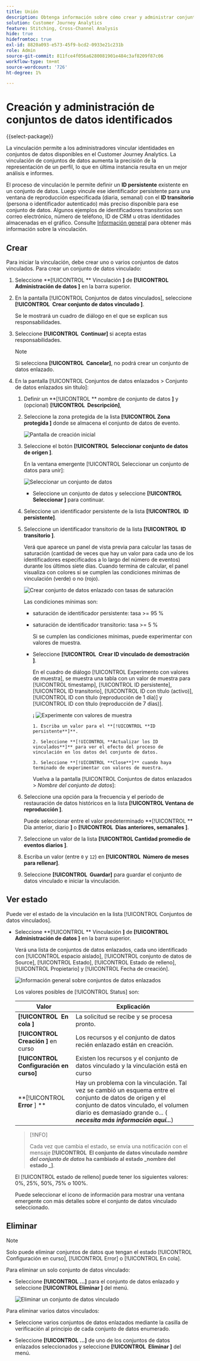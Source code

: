 ```yaml
---
title: Unión
description: Obtenga información sobre cómo crear y administrar conjuntos de datos enlazados
solution: Customer Journey Analytics
feature: Stitching, Cross-Channel Analysis
hide: true
hidefromtoc: true
exl-id: 8820a093-e573-45f9-bcd2-0933e21c231b
role: Admin
source-git-commit: 811fce4f056a6280081901e484c3af8209f87c06
workflow-type: tm+mt
source-wordcount: '726'
ht-degree: 1%

---
```


# Creación y administración de conjuntos de datos identificados

{{select-package}}

La vinculación permite a los administradores vincular identidades en conjuntos de datos disponibles en el Customer Journey Analytics. La vinculación de conjuntos de datos aumenta la precisión de la representación de un perfil, lo que en última instancia resulta en un mejor análisis e informes.

El proceso de vinculación le permite definir un **ID persistente** existente en un conjunto de datos. Luego vincule ese identificador persistente para una ventana de reproducción especificada (diaria, semanal) con el **ID transitorio** (persona o identificador autenticado) más preciso disponible para ese conjunto de datos. Algunos ejemplos de identificadores transitorios son correo electrónico, número de teléfono, ID de CRM u otras identidades almacenadas en el gráfico. Consulte [Información general](overview.md) para obtener más información sobre la vinculación.

## Crear

Para iniciar la vinculación, debe crear uno o varios conjuntos de datos vinculados. Para crear un conjunto de datos vinculado:

1. Seleccione **[!UICONTROL ** Vinculación **]** de **[!UICONTROL **&#x200B; Administración de datos &#x200B;**]** en la barra superior.

2. En la pantalla [!UICONTROL Conjuntos de datos vinculados], seleccione **[!UICONTROL **&#x200B; Crear conjunto de datos vinculado &#x200B;**]**.

   Se le mostrará un cuadro de diálogo en el que se explican sus responsabilidades.

3. Seleccione **[!UICONTROL **&#x200B; Continuar &#x200B;**]** si acepta estas responsabilidades.

   >[!NOTE]
   >
   >    Si selecciona **[!UICONTROL **&#x200B; Cancelar &#x200B;**]**, no podrá crear un conjunto de datos enlazado.

4. En la pantalla [!UICONTROL Conjuntos de datos enlazados > Conjunto de datos enlazados sin título]:

   1. Definir un **[!UICONTROL ** nombre de conjunto de datos **]** y (opcional) **[!UICONTROL **&#x200B; Descripción &#x200B;**]**,

   2. Seleccione la zona protegida de la lista **[!UICONTROL **&#x200B; Zona protegida &#x200B;**]** donde se almacena el conjunto de datos de evento.

      ![Pantalla de creación inicial](./assets/create-initial.png)

   3. Seleccione el botón **[!UICONTROL **&#x200B; Seleccionar conjunto de datos de origen &#x200B;**]**.

      En la ventana emergente [!UICONTROL Seleccionar un conjunto de datos para unir]:

      ![Seleccionar un conjunto de datos](./assets/select-one-dataset.png)

      - Seleccione un conjunto de datos y seleccione **[!UICONTROL **&#x200B; Seleccionar &#x200B;**]** para continuar.

   4. Seleccione un identificador persistente de la lista **[!UICONTROL **&#x200B; ID persistente &#x200B;**]**.

   5. Seleccione un identificador transitorio de la lista **[!UICONTROL **&#x200B; ID transitorio &#x200B;**]**.

      Verá que aparece un panel de vista previa para calcular las tasas de saturación (cantidad de veces que hay un valor para cada uno de los identificadores especificados a lo largo del número de eventos) durante los últimos siete días. Cuando termina de calcular, el panel visualiza con colores si se cumplen las condiciones mínimas de vinculación (verde) o no (rojo).

      ![Crear conjunto de datos enlazado con tasas de saturación](./assets/create-before-experimenting.png)

      Las condiciones mínimas son:

      - saturación de identificador persistente: tasa >= 95 %

      - saturación de identificador transitorio: tasa >= 5 %

        Si se cumplen las condiciones mínimas, puede experimentar con valores de muestra.

      - Seleccione **[!UICONTROL **&#x200B; Crear ID vinculado de demostración &#x200B;**]**.

        En el cuadro de diálogo [!UICONTROL Experimento con valores de muestra], se muestra una tabla con un valor de muestra para [!UICONTROL timestamp], [!UICONTROL ID persistente], [!UICONTROL ID transitorio], [!UICONTROL ID con título (activo)], [!UICONTROL ID con título (reproducción de 1 día)] y [!UICONTROL ID con título (reproducción de 7 días)].

        ¡    ![Experimente con valores de muestra](./assets/experiment-sample-values.png)
            
            1. Escriba un valor para el **[!UICONTROL **ID persistente**]**.
            
            2. Seleccione **[!UICONTROL **Actualizar los ID vinculados**]** para ver el efecto del proceso de vinculación en los datos del conjunto de datos.
            
            3. Seleccione **[!UICONTROL **Close**]** cuando haya terminado de experimentar con valores de muestra.
        

        Vuelva a la pantalla [!UICONTROL Conjuntos de datos enlazados > _Nombre del conjunto de datos_]:

   6. Seleccione una opción para la frecuencia y el período de restauración de datos históricos en la lista **[!UICONTROL **&#x200B; Ventana de reproducción &#x200B;**]**.

      Puede seleccionar entre el valor predeterminado **[!UICONTROL ** Día anterior, diario **]** o **[!UICONTROL **&#x200B; Días anteriores, semanales &#x200B;**]**.

   7. Seleccione un valor de la lista **[!UICONTROL **&#x200B; Cantidad promedio de eventos diarios &#x200B;**]**.

   8. Escriba un valor (entre `0` y `12`) en **[!UICONTROL **&#x200B; Número de meses para rellenar &#x200B;**]**.

   9. Seleccione **[!UICONTROL **&#x200B; Guardar &#x200B;**]** para guardar el conjunto de datos vinculado e iniciar la vinculación.

## Ver estado

Puede ver el estado de la vinculación en la lista [!UICONTROL Conjuntos de datos vinculados].

- Seleccione **[!UICONTROL ** Vinculación **]** de **[!UICONTROL **&#x200B; Administración de datos &#x200B;**]** en la barra superior.

  Verá una lista de conjuntos de datos enlazados, cada uno identificado con [!UICONTROL espacio aislado], [!UICONTROL conjunto de datos de Source], [!UICONTROL Estado], [!UICONTROL Estado de relleno], [!UICONTROL Propietario] y [!UICONTROL Fecha de creación].

  ![Información general sobre conjuntos de datos enlazados](./assets/overview-stitched-datasetts.png)

  Los valores posibles de [!UICONTROL Status] son:

  | Valor | Explicación |
  |-----|-----|
  | **[!UICONTROL **&#x200B; En cola &#x200B;**]** | La solicitud se recibe y se procesa pronto. |
  | **[!UICONTROL **&#x200B; Creación &#x200B;**]** en curso | Los recursos y el conjunto de datos recién enlazado están en creación. |
  | **[!UICONTROL **&#x200B; Configuración en curso &#x200B;**]** | Existen los recursos y el conjunto de datos vinculado y la vinculación está en curso |
  | **[!UICONTROL **&#x200B; Error &#x200B;**] **&#x200B; | Hay un problema con la vinculación. Tal vez se cambió un esquema entre el conjunto de datos de origen y el conjunto de datos vinculado, el volumen diario es demasiado grande o... (_**&#x200B;necesita más información aquí...**_) |

  >[!INFO]
  >
  >    Cada vez que cambia el estado, se envía una notificación con el mensaje **[!UICONTROL **&#x200B; El conjunto de datos vinculado _nombre del conjunto de datos_ ha cambiado al estado _nombre del estado _**]**.


  El [!UICONTROL estado de relleno] puede tener los siguientes valores: 0%, 25%, 50%, 75% o 100%.

  Puede seleccionar el icono de información para mostrar una ventana emergente con más detalles sobre el conjunto de datos vinculado seleccionado.


## Eliminar

>[!NOTE]
>
>Solo puede eliminar conjuntos de datos que tengan el estado [!UICONTROL Configuración en curso], [!UICONTROL Error] o [!UICONTROL En cola].


Para eliminar un solo conjunto de datos vinculado:

- Seleccione **[!UICONTROL **...**]** para el conjunto de datos enlazado y seleccione **[!UICONTROL **&#x200B; Eliminar &#x200B;**]** del menú.

  ![Eliminar un conjunto de datos vinculado](./assets/delete-stitched-dataset.png)

Para eliminar varios datos vinculados:

- Seleccione varios conjuntos de datos enlazados mediante la casilla de verificación al principio de cada conjunto de datos enumerado.

- Seleccione **[!UICONTROL **...**]** de uno de los conjuntos de datos enlazados seleccionados y seleccione **[!UICONTROL **&#x200B; Eliminar &#x200B;**]** del menú.
